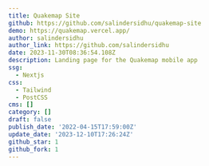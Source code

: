 ```yaml
---
title: Quakemap Site
github: https://github.com/salindersidhu/quakemap-site
demo: https://quakemap.vercel.app/
author: salindersidhu
author_link: https://github.com/salindersidhu
date: 2023-11-30T08:36:54.108Z
description: Landing page for the Quakemap mobile app
ssg:
  - Nextjs
css:
  - Tailwind
  - PostCSS
cms: []
category: []
draft: false
publish_date: '2022-04-15T17:59:00Z'
update_date: '2023-12-10T17:26:24Z'
github_star: 1
github_fork: 1
---
```

